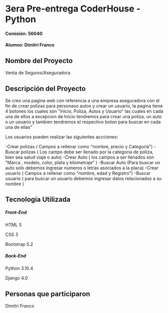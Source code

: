 # 3era Pre-entrega CoderHouse - Python
#### Comisión: 56040
#### Alumno: Dimitri Franco

## Nombre del Proyecto
Venta de Seguros/Aseguradora

## Descripción del Proyecto
 
Se creo una pagina web con referencia a una empresa aseguradora con el fin de crear polizas para personaso autos y crear un usuario, la pagina tiene 4 botones los cuales son "Inicio, Poliza, Autos y Usuario" las cuales en cada una de ellos a excepcion de Inicio tendremos para crear una poliza, un auto o un usuario y tambien tendremos el respectivo boton para buscar en cada una de ellas"

Los usuarios pueden realizar las siguientes accciones:

-Crear polizas ( Campos a rellenar como "nombre, precio y Categoria")
-Buscar polizas ( Los campo debe ser llenado por la categoria de poliza, bien sea salud viaje o auto)
-Crear Auto ( los campos a ser llenados son "Marca , modelo, color, plata y kilometraje" )
-Buscar Auto (Para buscar un auto solo debemos ingresar numeros o letras asociados a la placa)
-Crear usuario ( Campos a rellenar como "nombre, edad y Registro")
-Buscar usuario ( para buscar un usuario debemos ingresar datos relacionados a su nombre )

## Tecnología Utilizada

##### Front-End
HTML 5

CSS 3

Bootstrap 5.2

##### Back-End
Python 3.10.4

Django 4.0

## Personas que participaron

Dimitri Franco